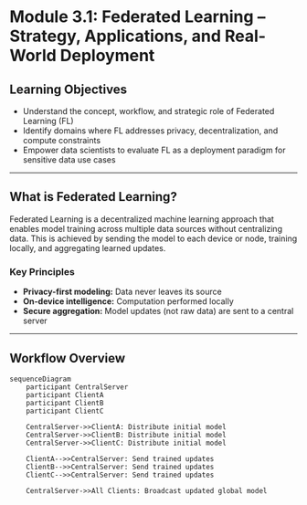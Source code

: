 # Module 3.1: Federated Learning – Strategy, Applications, and Real-World Deployment

## Learning Objectives
- Understand the concept, workflow, and strategic role of Federated Learning (FL)
- Identify domains where FL addresses privacy, decentralization, and compute constraints
- Empower data scientists to evaluate FL as a deployment paradigm for sensitive data use cases

---

## What is Federated Learning?

Federated Learning is a decentralized machine learning approach that enables model training across multiple data sources without centralizing data. This is achieved by sending the model to each device or node, training locally, and aggregating learned updates.

### Key Principles
- **Privacy-first modeling:** Data never leaves its source
- **On-device intelligence:** Computation performed locally
- **Secure aggregation:** Model updates (not raw data) are sent to a central server

---

## Workflow Overview

```mermaid
sequenceDiagram
    participant CentralServer
    participant ClientA
    participant ClientB
    participant ClientC

    CentralServer->>ClientA: Distribute initial model
    CentralServer->>ClientB: Distribute initial model
    CentralServer->>ClientC: Distribute initial model

    ClientA-->>CentralServer: Send trained updates
    ClientB-->>CentralServer: Send trained updates
    ClientC-->>CentralServer: Send trained updates

    CentralServer->>All Clients: Broadcast updated global model
